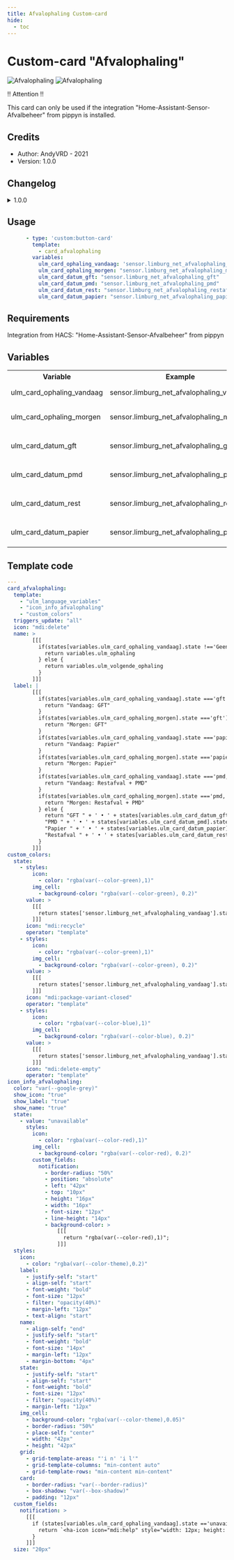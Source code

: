 ```yaml
---
title: Afvalophaling Custom-card
hide:
  - toc
---
```

<!-- markdownlint-disable MD046 -->

# Custom-card "Afvalophaling"

![Afvalophaling](../../assets/img/ulm_cards/custom_card_afvalophaling_2.png)
![Afvalophaling](../../assets/img/ulm_cards/custom_card_afvalophaling_1.png)

!! Attention !!

This card can only be used if the integration "Home-Assistant-Sensor-Afvalbeheer" from pippyn is installed.

## Credits

- Author: AndyVRD - 2021
- Version: 1.0.0

## Changelog

<details>
<summary>1.0.0</summary>
Initial release
</details>

## Usage

```yaml
      - type: 'custom:button-card'
        template:
          - card_afvalophaling
        variables:
          ulm_card_ophaling_vandaag: 'sensor.limburg_net_afvalophaling_vandaag'
          ulm_card_ophaling_morgen: "sensor.limburg_net_afvalophaling_morgen"
          ulm_card_datum_gft: "sensor.limburg_net_afvalophaling_gft"
          ulm_card_datum_pmd: "sensor.limburg_net_afvalophaling_pmd"
          ulm_card_datum_rest: "sensor.limburg_net_afvalophaling_restafval"
          ulm_card_datum_papier: "sensor.limburg_net_afvalophaling_papier"
```

## Requirements

Integration from HACS: "Home-Assistant-Sensor-Afvalbeheer" from pippyn

## Variables

<table>
<tr>
<th>Variable</th>
<th>Example</th>
<th>Required</th>
<th>Explanation</th>
</tr>
<tr>
<td>ulm_card_ophaling_vandaag</td>
<td>sensor.limburg_net_afvalophaling_vandaag</td>
<td>yes</td>
<td>Collection(s) for today</td>
</tr>
<tr>
<td>ulm_card_ophaling_morgen</td>
<td>sensor.limburg_net_afvalophaling_morgen</td>
<td>yes</td>
<td>Collection(s) for tomorrow</td>
</tr>
<tr>
<td>ulm_card_datum_gft</td>
<td>sensor.limburg_net_afvalophaling_gft</td>
<td>yes</td>
<td>GFT collection date</td>
</tr>
<tr>
<td>ulm_card_datum_pmd</td>
<td>sensor.limburg_net_afvalophaling_pmd</td>
<td>yes</td>
<td>PMD collection date</td>
</tr>
<tr>
<td>ulm_card_datum_rest</td>
<td>sensor.limburg_net_afvalophaling_rest</td>
<td>yes</td>
<td>Restafval collection date</td>
</tr>
<tr>
<td>ulm_card_datum_papier</td>
<td>sensor.limburg_net_afvalophaling_papier</td>
<td>yes</td>
<td>Papier collection date</td>
</tr>
</table>

## Template code

```yaml
---
card_afvalophaling:
  template:
    - "ulm_language_variables"
    - "icon_info_afvalophaling"
    - "custom_colors"
  triggers_update: "all"
  icon: "mdi:delete"
  name: >
        [[[
          if(states[variables.ulm_card_ophaling_vandaag].state !=='Geen' || states[variables.ulm_card_ophaling_morgen].state !=='Geen'){
            return variables.ulm_ophaling
          } else {
            return variables.ulm_volgende_ophaling
          }
        ]]]
  label: |
        [[[
          if(states[variables.ulm_card_ophaling_vandaag].state ==='gft'){
            return "Vandaag: GFT"
          }
          if(states[variables.ulm_card_ophaling_morgen].state ==='gft'){
            return "Morgen: GFT"
          }
          if(states[variables.ulm_card_ophaling_vandaag].state ==='papier'){
            return "Vandaag: Papier"
          }
          if(states[variables.ulm_card_ophaling_morgen].state ==='papier'){
            return "Morgen: Papier"
          }
          if(states[variables.ulm_card_ophaling_vandaag].state ==='pmd, restafval'){
            return "Vandaag: Restafval + PMD"
          }
          if(states[variables.ulm_card_ophaling_morgen].state ==='pmd, restafval'){
            return "Morgen: Restafval + PMD"
          } else {
            return "GFT " + ' • ' + states[variables.ulm_card_datum_gft].state + '<br>' +
            "PMD " + ' • ' + states[variables.ulm_card_datum_pmd].state + '<br>' +
            "Papier " + ' • ' + states[variables.ulm_card_datum_papier].state + '<br>' +
            "Restafval " + ' • ' + states[variables.ulm_card_datum_rest].state
          }
        ]]]
custom_colors:
  state:
    - styles:
        icon:
          - color: "rgba(var(--color-green),1)"
        img_cell:
          - background-color: "rgba(var(--color-green), 0.2)"
      value: >
        [[[
          return states['sensor.limburg_net_afvalophaling_vandaag'].state == "gft" || states['sensor.limburg_net_afvalophaling_morgen'].state == "gft"
        ]]]
      icon: "mdi:recycle"
      operator: "template"
    - styles:
        icon:
          - color: "rgba(var(--color-green),1)"
        img_cell:
          - background-color: "rgba(var(--color-green), 0.2)"
      value: >
        [[[
          return states['sensor.limburg_net_afvalophaling_vandaag'].state == "papier" || states['sensor.limburg_net_afvalophaling_morgen'].state == "papier"
        ]]]
      icon: "mdi:package-variant-closed"
      operator: "template"
    - styles:
        icon:
          - color: "rgba(var(--color-blue),1)"
        img_cell:
          - background-color: "rgba(var(--color-blue), 0.2)"
      value: >
        [[[
          return states['sensor.limburg_net_afvalophaling_vandaag'].state == "pmd, restafval" || states['sensor.limburg_net_afvalophaling_morgen'].state == "pmd, restafval"
        ]]]
      icon: "mdi:delete-empty"
      operator: "template"
icon_info_afvalophaling:
  color: "var(--google-grey)"
  show_icon: "true"
  show_label: "true"
  show_name: "true"
  state:
    - value: "unavailable"
      styles:
        icon:
          - color: "rgba(var(--color-red),1)"
        img_cell:
          - background-color: "rgba(var(--color-red), 0.2)"
        custom_fields:
          notification:
            - border-radius: "50%"
            - position: "absolute"
            - left: "42px"
            - top: "10px"
            - height: "16px"
            - width: "16px"
            - font-size: "12px"
            - line-height: "14px"
            - background-color: >
                [[[
                  return "rgba(var(--color-red),1)";
                ]]]
  styles:
    icon:
      - color: "rgba(var(--color-theme),0.2)"
    label:
      - justify-self: "start"
      - align-self: "start"
      - font-weight: "bold"
      - font-size: "12px"
      - filter: "opacity(40%)"
      - margin-left: "12px"
      - text-align: "start"
    name:
      - align-self: "end"
      - justify-self: "start"
      - font-weight: "bold"
      - font-size: "14px"
      - margin-left: "12px"
      - margin-bottom: "4px"
    state:
      - justify-self: "start"
      - align-self: "start"
      - font-weight: "bold"
      - font-size: "12px"
      - filter: "opacity(40%)"
      - margin-left: "12px"
    img_cell:
      - background-color: "rgba(var(--color-theme),0.05)"
      - border-radius: "50%"
      - place-self: "center"
      - width: "42px"
      - height: "42px"
    grid:
      - grid-template-areas: "'i n' 'i l'"
      - grid-template-columns: "min-content auto"
      - grid-template-rows: "min-content min-content"
    card:
      - border-radius: "var(--border-radius)"
      - box-shadow: "var(--box-shadow)"
      - padding: "12px"
  custom_fields:
    notification: >
      [[[
        if (states[variables.ulm_card_ophaling_vandaag].state =='unavailable' || states[variables.ulm_card_ophaling_morgen].state =='unavailable'){
          return `<ha-icon icon="mdi:help" style="width: 12px; height: 12px; color: var(--primary-background-color);"></ha-icon>`
        }
      ]]]
  size: "20px"
```
